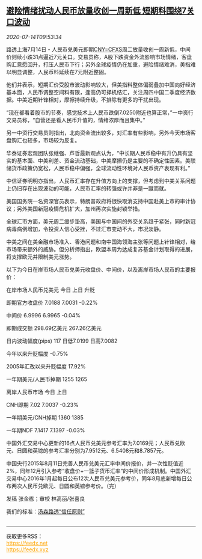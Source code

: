 <!--1594722193000-->
[避险情绪扰动人民币放量收创一周新低 短期料围绕7关口波动](https://cn.reuters.com/article/china-yuan-fx-market-0714-idCNKCS24F11Y)
------

<div><i>2020-07-14T09:53:34</i></div><div class="StandardArticleBody_body"><p>路透上海7月14日 - 人民币兑美元即期<a href="/investing/currencies/quote?srcCurr=CNY&destCurr=USD">CNY=CFXS</a>周二放量收创一周新低，中间价则续小跌31点逼近7元关口。交易员称，A股下跌资金外流影响市场情绪，客盘购汇意愿回升，打压人民币下行；另外全球疫情仍在加重，避险情绪难消，美指难以明显调整，人民币料延续在7元附近整固。 </p><p>他们并表示，短期汇价受股市波动影响较大，但美指料整体偏弱叠加中国向好经济基本面，人民币调整空间料有限，逢高仍可择机结汇，关注周四中国二季度经济数据。中美近期针锋相对，摩擦持续升级，不排除有更多的干扰出现。 </p><p>“现在都看着股市的节奏，感觉技术上人民币跌倒7.0250附近也算正常，”一中资行交易员称，“自营还是看人民币升值的，情绪浓厚而且集中。”  </p><p>另一中资行交易员则指出，北向资金流出较多，对汇率有些影响，另外今天市场客盘购汇也较多，市场较为反复。 </p><p>华泰证券宏观团队张继强、芦哲最新观点认为，“中长期人民币稳中有升仍具有坚实的基本面、中美利差、资金流动基础，中美摩擦仍是主要的不确定性因素。美联储货币政策仍宽松，人民币稳中偏强，全球流动性环境对人民币资产表现有利。” </p><p>中信证券明明亦指出，人民币汇率存在升值方向上的支撑，但考虑到中美关系问题上仍旧存在出现波动的可能，人民币汇率的转强或许并非是一蹴而就。 </p><p>美国国务院一名资深官员表示，特朗普政府将很快取消支持中国赴美上市的审计协议；另外美国新冠疫情危机扩大，加州再次实施封锁举措。 </p><p>全球汇市方面，美元周二缓步垫高，美国与中国间的外交关系趋于紧张，同时新冠病毒病例增加，令投资人信心受挫，不过汇市变动不大，市况淡静。 </p><p>中美之间在美金融市场准入、香港问题和南中国海领海主张等问题上针锋相对，给市场带来额外的威胁。但分析师指出，欧盟本周为达成复苏基金计划取得的进展，将支撑欧元并限制美元涨势。 </p><p>以下为今日在岸市场人民币兑美元收盘价、中间价，以及离岸市场人民币的主要报价： </p><p>           在岸市场人民币兑美元                          今日            上日           升贬           </p><p>                                 即期官方收盘价     7.0188        7.0031          -0.22%           </p><p>                                     中间价     6.9996        6.9965          -0.04%           </p><p>                                   即期成交额   298.69亿美元     267.26亿美元                    </p><p>                            日内波动幅度(pips)      117         日低7.0199     日高7.0082           </p><p>                                今年以来升贬幅度                                   -0.75%           </p><p>                           2005年汇改以来升贬幅度                                   17.92%           </p><p>                             一年期美元/人民币掉期          1255          1265                  </p><p>           离岸人民币市场                             今日            上日                             </p><p>                                   CNH即期      7.02         7.0037          -0.23%           </p><p>                             一年期美元/CNH掉期      1360          1385                            </p><p>                                  一年期NDF     7.1417        7.1397          -0.03%           </p><p>中国外汇交易中心更新的16点人民币兑美元参考汇率为7.0169元；人民币兑欧元、日圆和英镑的参考汇率分别为7.9512元、6.5408元和8.7857元。 </p><p>中国央行2015年8月11日完善人民币兑美元汇率中间价报价，并一次性贬值近2%，同年12月引入参考“收盘价+一篮子货币汇率”的中间价形成机制。中国外汇交易中心2016年1月起每日公布12次人民币兑美元参考价，同年8月底新增每日公布两次人民币兑欧元、日圆和英镑参考价。（完）  </p><div class="Attribution_container"><div class="Attribution_attribution"><p class="Attribution_content">发稿 张金栋；审校 林高丽/张喜良</p></div></div><div class="StandardArticleBody_trustBadgeContainer"><span class="StandardArticleBody_trustBadgeTitle">我们的标准：</span><span class="trustBadgeUrl"><a href="https://www.thomsonreuters.cn/content/dam/openweb/documents/pdf/china/brochures/about-us-1.pdf">汤森路透“信任原则”</a></span></div></div><br><hr><div>获取更多RSS：<br><a href="https://feedx.net" style="color:orange" target="_blank">https://feedx.net</a> <br><a href="https://feedx.xyz" style="color:orange" target="_blank">https://feedx.xyz</a><br></div>
